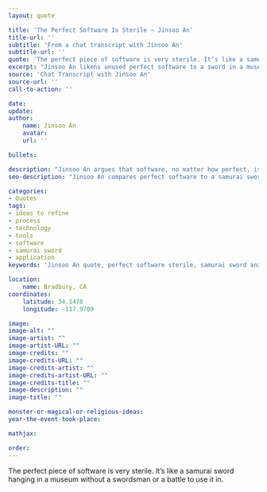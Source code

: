 ```yaml
---
layout: quote

title: 'The Perfect Software Is Sterile – Jinsoo An'
title-url: ''
subtitle: 'From a chat transcript with Jinsoo An'
subtitle-url: ''
quote: 'The perfect piece of software is very sterile. It’s like a samurai sword hanging in a museum without a swordsman or a battle to use it in.'
excerpt: "Jinsoo An likens unused perfect software to a sword in a museum—useless without context and action."
source: 'Chat Transcript with Jinsoo An'
source-url: ''
call-to-action: ''

date: 
update:
author:
    name: Jinsoo An
    avatar: 
    url: ''

bullets:

description: "Jinsoo An argues that software, no matter how perfect, is meaningless without people and real-world application—like a sword unused in battle."
seo-description: "Jinsoo An compares perfect software to a samurai sword in a museum—sterile without context, users, and purpose."

categories:
- Quotes
tags: 
- ideas to refine
- process
- technology
- tools
- software
- samurai sword
- application
keywords: 'Jinsoo An quote, perfect software sterile, samurai sword analogy, software tools without use, technology in practice, software application philosophy'

location:
    name: Bradbury, CA
coordinates:
    latitude: 34.1470
    longitude: -117.9709

image:
image-alt: ""
image-artist: ""
image-artist-URL: ""
image-credits: ""
image-credits-URL: ""
image-credits-artist: ""
image-credits-artist-URL: ""
image-credits-title: ""
image-description: ""
image-title: ""

monster-or-magical-or-religious-ideas: 
year-the-event-took-place: 

mathjax: 

order: 
---
```

The perfect piece of software is very sterile. It’s like a samurai sword hanging in a museum without a swordsman or a battle to use it in.